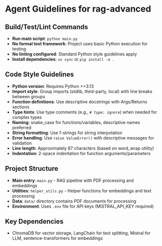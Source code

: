 # Agent Guidelines for rag-advanced

## Build/Test/Lint Commands
- **Run main script**: `python main.py`
- **No formal test framework**: Project uses basic Python execution for testing
- **No linting configured**: Standard Python style guidelines apply
- **Install dependencies**: `uv sync` or `pip install -e .`

## Code Style Guidelines
- **Python version**: Requires Python >=3.13
- **Import style**: Group imports (stdlib, third-party, local) with line breaks between groups
- **Function definitions**: Use descriptive docstrings with Args/Returns sections
- **Type hints**: Use type comments (e.g., `# type: ignore`) when needed for complex types
- **Naming**: snake_case for functions/variables, descriptive names preferred
- **String formatting**: Use f-strings for string interpolation
- **Error handling**: Use `raise ValueError()` with descriptive messages for validation
- **Line length**: Approximately 87 characters (based on word_wrap utility)
- **Indentation**: 2-space indentation for function arguments/parameters

## Project Structure
- **Main entry**: `main.py` - RAG pipeline with PDF processing and embeddings
- **Utilities**: `helper_utils.py` - Helper functions for embeddings and text processing
- **Data**: `data/` directory contains PDF documents for processing
- **Environment**: Uses `.env` file for API keys (MISTRAL_API_KEY required)

## Key Dependencies
- ChromaDB for vector storage, LangChain for text splitting, Mistral for LLM, sentence-transformers for embeddings
